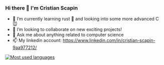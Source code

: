 ### Hi there 👋 I'm Cristian Scapin

- 🌱 I’m currently learning rust 🦀 and looking into some more advanced C 🐭
- 👯 I’m looking to collaborate on new exciting projects!
- 💬 Ask me about anything related to computer science
- 📫 My linkedin account: https://www.linkedin.com/in/cristian-scapin-9aa977212/

[![Most used languages](https://github-readme-stats.vercel.app/api/top-langs/?username=JustCris654&hide=php,lua,c%23)](https://github.com/anuraghazra/github-readme-stats)
